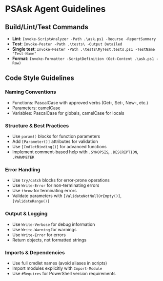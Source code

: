 # PSAsk Agent Guidelines

## Build/Lint/Test Commands
- **Lint**: `Invoke-ScriptAnalyzer -Path .\ask.ps1 -Recurse -ReportSummary`
- **Test**: `Invoke-Pester -Path .\tests\ -Output Detailed`
- **Single test**: `Invoke-Pester -Path .\tests\MyTest.tests.ps1 -TestName "Test-Name"`
- **Format**: `Invoke-Formatter -ScriptDefinition (Get-Content .\ask.ps1 -Raw)`

## Code Style Guidelines

### Naming Conventions
- Functions: PascalCase with approved verbs (Get-, Set-, New-, etc.)
- Parameters: camelCase
- Variables: PascalCase for globals, camelCase for locals

### Structure & Best Practices
- Use `param()` blocks for function parameters
- Add `[Parameter()]` attributes for validation
- Use `[CmdletBinding()]` for advanced functions
- Implement comment-based help with `.SYNOPSIS`, `.DESCRIPTION`, `.PARAMETER`

### Error Handling
- Use `try/catch` blocks for error-prone operations
- Use `Write-Error` for non-terminating errors
- Use `throw` for terminating errors
- Validate parameters with `[ValidateNotNullOrEmpty()]`, `[ValidateRange()]`

### Output & Logging
- Use `Write-Verbose` for debug information
- Use `Write-Warning` for warnings
- Use `Write-Error` for errors
- Return objects, not formatted strings

### Imports & Dependencies
- Use full cmdlet names (avoid aliases in scripts)
- Import modules explicitly with `Import-Module`
- Use `#Requires` for PowerShell version requirements